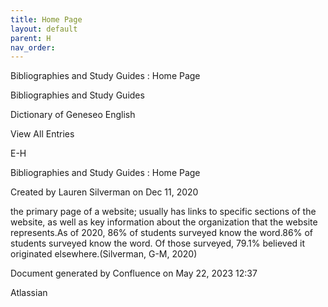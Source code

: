 ```yaml
---
title: Home Page
layout: default
parent: H
nav_order:
---
```


Bibliographies and Study Guides : Home Page

Bibliographies and Study Guides

Dictionary of Geneseo English

View All Entries

E-H

Bibliographies and Study Guides : Home Page

Created by  Lauren Silverman on Dec 11, 2020

the primary page of a website; usually has links to specific sections of the website, as well as key information about the organization that the website represents.As of 2020, 86% of students surveyed know the word.86% of students surveyed know the word. Of those surveyed, 79.1% believed it originated elsewhere.(Silverman, G-M, 2020)

Document generated by Confluence on May 22, 2023 12:37

Atlassian
